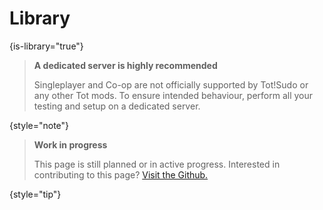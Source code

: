 # Library
{is-library="true"}

<snippet id="warning-singleplayer">

> **A dedicated server is highly recommended**
>
> Singleplayer and Co-op are not officially supported by Tot!Sudo or any other Tot mods. To ensure intended behaviour, perform all your testing and setup on a dedicated server.
>
{style="note"}

</snippet>

<snippet id="wip">

> **Work in progress**
>
> This page is still planned or in active progress. Interested in contributing to this page? [Visit the Github.](https://github.com/AndroidSalmon/Unofficial-Tot-Doc)
>
{style="tip"}

</snippet>